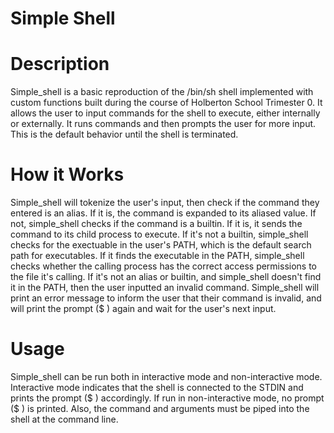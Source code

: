# **Simple Shell**

# **Description**

Simple_shell is a basic reproduction of the /bin/sh shell implemented with custom functions built during the course of Holberton School Trimester 0. It allows the user to input commands for the shell to execute, either internally or externally. It runs commands and then prompts the user for more input. This is the default behavior until the shell is terminated.

# **How it Works**

Simple_shell will tokenize the user's input, then check if the command they entered is an alias. If it is, the command is expanded to its aliased value. If not, simple_shell checks if the command is a builtin. If it is, it sends the command to its child process to execute. If it's not a builtin, simple_shell checks for the exectuable in the user's PATH, which is the default search path for executables. If it finds the executable in the PATH, simple_shell checks whether the calling process has the correct access permissions to the file it's calling. If it's not an alias or builtin, and simple_shell doesn't find it in the PATH, then the user inputted an invalid command. Simple_shell will print an error message to inform the user that their command is invalid, and will print the prompt (\$ ) again and wait for the user's next input.

# **Usage**

Simple_shell can be run both in interactive mode and non-interactive mode. Interactive mode indicates that the shell is connected to the STDIN and prints the prompt ($ ) accordingly. If run in non-interactive mode, no prompt ($ ) is printed. Also, the command and arguments must be piped into the shell at the command line.
